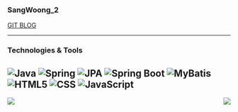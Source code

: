### SangWoong_2 

[GIT BLOG](https://sangwoong12.github.io/)

---
### Technologies & Tools

![Java](https://img.icons8.com/color/48/000000/java-coffee-cup-logo.png)
![Spring](https://img.icons8.com/color/48/000000/spring-logo.png)
![JPA](https://img.icons8.com/color/48/000000/database.png)
![Spring Boot](https://img.icons8.com/color/48/000000/spring-logo.png)
![MyBatis](https://img.icons8.com/color/48/000000/database.png)
![HTML5](https://img.icons8.com/color/48/000000/html-5.png)
![CSS](https://img.icons8.com/color/48/000000/css3.png)
![JavaScript](https://img.icons8.com/color/48/000000/javascript-logo-1.png)
---

<div>
    <img align="left" src="https://github-readme-stats.vercel.app/api?username=sangwoong12&show_icons=true&theme=radical" />
    <img align="right" src="https://github-readme-stats.vercel.app/api/top-langs/?username=sangwoong12&layout=compact" />
</div>
